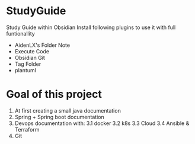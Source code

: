 # StudyGuide

Study Guide within Obsidian
Install following plugins to use it with full funtionallity

- AidenLX's Folder Note
- Execute Code
- Obsidian Git
- Tag Folder
- plantuml

# Goal of this project

1. At first creating a small java documentation 
2. Spring + Spring boot documentation
3. Devops documentation with:
3.1 docker
3.2 k8s
3.3 Cloud
3.4 Ansible & Terraform
4. Git
